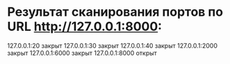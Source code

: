 # Результат сканирования портов по URL http://127.0.0.1:8000:
127.0.0.1:20 закрыт
127.0.0.1:30 закрыт
127.0.0.1:40 закрыт
127.0.0.1:2000 закрыт
127.0.0.1:6000 закрыт
127.0.0.1:8000 открыт
